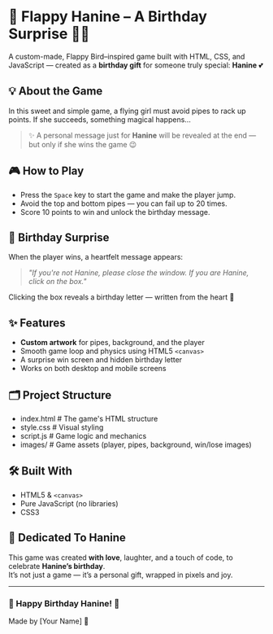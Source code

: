 # 🎉 Flappy Hanine – A Birthday Surprise 🎂💖

A custom-made, Flappy Bird–inspired game built with HTML, CSS, and JavaScript — created as a **birthday gift** for someone truly special: **Hanine** 💕

## 💡 About the Game

In this sweet and simple game, a flying girl must avoid pipes to rack up points. If she succeeds, something magical happens…

> ✨ A personal message just for **Hanine** will be revealed at the end — but only if she wins the game 😉

## 🎮 How to Play

- Press the `Space` key to start the game and make the player jump.
- Avoid the top and bottom pipes — you can fail up to 20 times.
- Score 10 points to win and unlock the birthday message.

## 🎁 Birthday Surprise

When the player wins, a heartfelt message appears:

> *"If you're not Hanine, please close the window. If you are Hanine, click on the box."*

Clicking the box reveals a birthday letter — written from the heart 💌

## ✨ Features

- **Custom artwork** for pipes, background, and the player
- Smooth game loop and physics using HTML5 `<canvas>`
- A surprise win screen and hidden birthday letter
- Works on both desktop and mobile screens

## 🗂️ Project Structure
- index.html        # The game's HTML structure
- style.css         # Visual styling
- script.js         # Game logic and mechanics
- images/           # Game assets (player, pipes, background, win/lose images)


## 🛠 Built With

- HTML5 & `<canvas>`
- Pure JavaScript (no libraries)
- CSS3

## 💖 Dedicated To Hanine

This game was created **with love**, laughter, and a touch of code, to celebrate **Hanine’s birthday**.  
It’s not just a game — it’s a personal gift, wrapped in pixels and joy.

---

### 🎂 Happy Birthday Hanine! 🎈

Made by [Your Name] 💌
